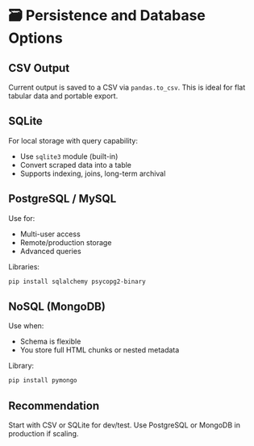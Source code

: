 # 🗃 Persistence and Database Options

## CSV Output
Current output is saved to a CSV via `pandas.to_csv`. This is ideal for flat tabular data and portable export.

## SQLite
For local storage with query capability:
- Use `sqlite3` module (built-in)
- Convert scraped data into a table
- Supports indexing, joins, long-term archival

## PostgreSQL / MySQL
Use for:
- Multi-user access
- Remote/production storage
- Advanced queries

Libraries:
```bash
pip install sqlalchemy psycopg2-binary
```

## NoSQL (MongoDB)
Use when:
- Schema is flexible
- You store full HTML chunks or nested metadata

Library:
```bash
pip install pymongo
```

## Recommendation
Start with CSV or SQLite for dev/test. Use PostgreSQL or MongoDB in production if scaling.
